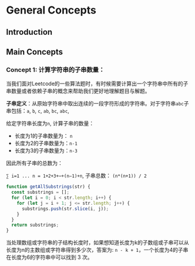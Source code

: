 # General Concepts

## Introduction

## Main Concepts

### Concept 1: 计算字符串的子串数量：
当我们面对Leetcode的一些算法题时，有时候需要计算出一个字符串中所有的子串数量或者依赖子串的概念来帮助我们更好地理解题目与解题。

**子串定义**：从原始字符串中取出连续的一段字符形成的字符串。对于字符串`abc`子串包括：`a`, `b`, `c`, `ab`, `bc`, `abc`,

给定字符串长度为`n`, 计算子串的数量：
- 长度为1的子串数量为： `n`
- 长度为2的子串数量为：`n-1`
- 长度为3的子串数量为：`n-3`
  
因此所有子串的总数为：

`∑ i=1 ... n = 1+2+3+⋯+(n−1)+n`, 子串总数： `(n*(n+1)) / 2`
```js
function getAllSubstrings(str) {
  const substrings = [];
  for (let i = 0; i < str.length; i++) {
    for (let j = i + 1; j <= str.length; j++) {
      substrings.push(str.slice(i, j));
    }
  }
  return substrings;
}
```
当处理数组或字符串的子结构长度时，如果想知道长度为k的子数组或子串可以从长度为n的主数组或字符串得到多少次，答案为: `n - k + 1`，一个长度为4的子串在长度为6的字符串中可以找到 3 次。



